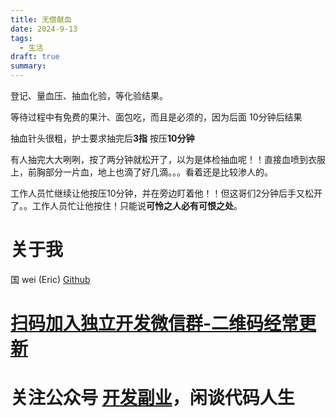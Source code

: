```yaml
---
title: 无偿献血
date: 2024-9-13
tags:
  - 生活
draft: true
summary:
---
```


登记、量血压、抽血化验，等化验结果。

等待过程中有免费的果汁、面包吃，而且是必须的，因为后面
10分钟后结果

抽血针头很粗，护士要求抽完后**3指** 按压**10分钟**

有人抽完大大咧咧，按了两分钟就松开了，以为是体检抽血呢！！直接血喷到衣服上，前胸部分一片血，地上也滴了好几滴。。。看着还是比较渗人的。

工作人员忙继续让他按压10分钟，并在旁边盯着他！！但这哥们2分钟后手又松开了。。工作人员忙让他按住！只能说**可怜之人必有可恨之处**。






# 关于我
国 wei (Eric)
[Github](https://github.com/ygweric)

# [扫码加入独立开发微信群-二维码经常更新](https://raw.githubusercontent.com/ygweric/ygweric.github.io/main/assets/qr-schedule-update/indenpendent_dev.png)

# 关注公众号 [开发副业](https://github.com/ygweric/ygweric.github.io/blob/main/assets/jinjing/wx_office_account_qr.png?raw=true)，闲谈代码人生
